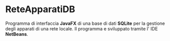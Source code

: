 # ReteApparatiDB
Programma di interfaccia <b>JavaFX</b> di una base di dati <b>SQLite</b> per la gestione degli apparati di una rete locale.
Il programma e sviluppato tramite l' IDE <b>NetBeans</b>.
